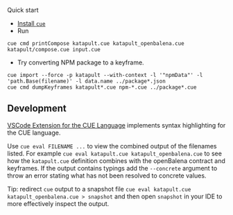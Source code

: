 Quick start

- [Install `cue`](https://cuelang.org/docs/install/)
- Run 
```
cue cmd printCompose katapult.cue katapult_openbalena.cue  katapult/compose.cue input.cue
```

- Try converting NPM package to a keyframe.
```
cue import --force -p katapult --with-context -l '"npmData"' -l 'path.Base(filename)' -l data.name ../package*.json
cue cmd dumpKeyframes katapult*.cue npm-*.cue ../package*.cue
``` 

## Development

[VSCode Extension for the CUE Language](https://github.com/cue-sh/vscode-cue) implements syntax highlighting for the CUE language.

Use `cue eval FILENAME ...` to view the combined output of the filenames listed. For example `cue eval katapult.cue katapult_openbalena.cue` to see how the `katapult.cue` definition combines with the openBalena contract and keyframes. If the output contains typings add the `--concrete` argument to throw an error stating what has not been resolved to concrete values.

Tip: redirect `cue` output to a snapshot file `cue eval katapult.cue katapult_openbalena.cue > snapshot` and then open `snapshot` in your IDE to more effectively inspect the output.
